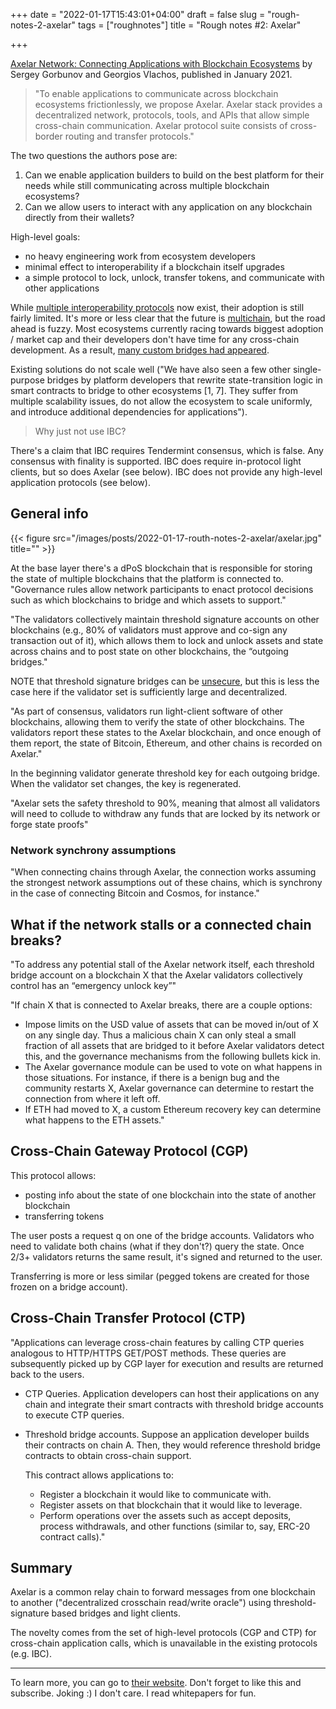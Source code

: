 +++
date = "2022-01-17T15:43:01+04:00"
draft = false
slug = "rough-notes-2-axelar"
tags = ["roughnotes"]
title = "Rough notes #2: Axelar"

+++

[Axelar Network: Connecting Applications with Blockchain
Ecosystems](https://axelar.network/wp-content/uploads/2021/07/axelar_whitepaper.pdf)
by Sergey Gorbunov and Georgios Vlachos, published in January 2021.

<!--more-->

> "To enable applications to communicate across blockchain ecosystems
frictionlessly, we propose Axelar. Axelar stack provides a decentralized
network, protocols, tools, and APIs that allow simple cross-chain
communication. Axelar protocol suite consists of cross-border routing and
transfer protocols."

The two questions the authors pose are:

1. Can we enable application builders to build on the best platform for their needs while still communicating across multiple blockchain ecosystems?
2. Can we allow users to interact with any application on any blockchain directly from their wallets?

High-level goals:

- no heavy engineering work from ecosystem developers
- minimal effect to interoperability if a blockchain itself upgrades
- a simple protocol to lock, unlock, transfer tokens, and communicate with other applications

While [multiple interoperability
protocols](https://alexeizamyatin.medium.com/interoperability-deep-dive-xcmp-vs-ibc-vs-optics-e365c72180cb)
now exist, their adoption is still fairly limited. It's more or less clear that
the future is [multichain](https://vitalik.ca/general/2021/12/06/endgame.html),
but the road ahead is fuzzy. Most ecosystems currently racing towards biggest
adoption / market cap and their developers don't have time for any cross-chain
development. As a result, [many custom bridges had
appeared](https://medium.com/1kxnetwork/blockchain-bridges-5db6afac44f8).

Existing solutions do not scale well ("We have also seen a few
other single-purpose bridges by platform developers that rewrite
state-transition logic in smart contracts to bridge to other ecosystems [1, 7].
They suffer from multiple scalability issues, do not allow the ecosystem to
scale uniformly, and introduce additional dependencies for applications").

> Why just not use IBC?

There's a claim that IBC requires Tendermint consensus, which is false. Any
consensus with finality is supported. IBC does require in-protocol light
clients, but so does Axelar (see below). IBC does not provide any high-level
application protocols (see below).

## General info

{{< figure src="/images/posts/2022-01-17-routh-notes-2-axelar/axelar.jpg" title="" >}}

At the base layer there's a dPoS blockchain that is responsible for storing
the state of multiple blockchains that the platform is connected to.
"Governance rules allow network participants to enact protocol decisions such as
which blockchains to bridge and which assets to support."

"The validators collectively maintain threshold signature accounts
on other blockchains (e.g., 80% of validators must approve and co-sign any
transaction out of it), which allows them to lock and unlock assets and state
across chains and to post state on other blockchains, the “outgoing bridges."

NOTE that threshold signature bridges can be
[unsecure](https://medium.com/l2beat/is-the-6b-locked-in-l2-secure-895cba23d026),
but this is less the case here if the validator set is sufficiently large and
decentralized.

"As part of consensus, validators run light-client software of other
blockchains, allowing them to verify the state of other blockchains. The
validators report these states to the Axelar blockchain, and once enough of
them report, the state of Bitcoin, Ethereum, and other chains is recorded on
Axelar."

In the beginning validator generate threshold key for each outgoing bridge.
When the validator set changes, the key is regenerated.

"Axelar sets the safety threshold to 90%, meaning that almost all validators will need
to collude to withdraw any funds that are locked by its network or forge state proofs"

### Network synchrony assumptions

"When connecting chains through Axelar, the connection works assuming the
strongest network assumptions out of these chains, which is synchrony in the
case of connecting Bitcoin and Cosmos, for instance."

## What if the network stalls or a connected chain breaks?

"To address any potential stall of the Axelar network itself, each threshold
bridge account on a blockchain X that the Axelar validators collectively
control has an “emergency unlock key”"

"If chain X that is connected to Axelar breaks, there are a couple options:

- Impose limits on the USD value of assets that can be moved in/out of X on any single day. Thus
a malicious chain X can only steal a small fraction of all assets that are bridged to it before Axelar
validators detect this, and the governance mechanisms from the following bullets kick in.
- The Axelar governance module can be used to vote on what happens in those situations. For instance,
if there is a benign bug and the community restarts X, Axelar governance can determine to restart the
connection from where it left off.
- If ETH had moved to X, a custom Ethereum recovery key can determine what happens to the ETH
assets."

## Cross-Chain Gateway Protocol (CGP)

This protocol allows:

- posting info about the state of one blockchain into the
state of another blockchain
- transferring tokens

The user posts a request q on one of the bridge accounts. Validators who need
to validate both chains (what if they don't?) query the state. Once 2/3+
validators returns the same result, it's signed and returned to the user.

Transferring is more or less similar (pegged tokens are created for those
frozen on a bridge account).

## Cross-Chain Transfer Protocol (CTP)

"Applications can leverage cross-chain features by calling CTP queries
analogous to HTTP/HTTPS GET/POST methods. These queries are subsequently picked
up by CGP layer for execution and results are returned back to the users.

- CTP Queries. Application developers can host their applications on any chain
 and integrate their smart contracts with threshold bridge accounts to execute
 CTP queries.
- Threshold bridge accounts. Suppose an application developer builds their
 contracts on chain A. Then, they would reference threshold bridge contracts to
 obtain cross-chain support.

  This contract allows applications to:

  - Register a blockchain it would like to communicate with.
  - Register assets on that blockchain that it would like to leverage.
  - Perform operations over the assets such as accept deposits, process withdrawals, and other functions (similar to, say, ERC-20 contract calls)."

## Summary

Axelar is a common relay chain to forward messages from one blockchain to
another ("decentralized crosschain read/write oracle") using
threshold-signature based bridges and light clients.

The novelty comes from the set of high-level protocols (CGP and CTP) for
cross-chain application calls, which is unavailable in the existing protocols
(e.g. IBC).

---

To learn more, you can go to [their website](https://axelar.network/). Don't
forget to like this and subscribe. Joking :) I don't care. I read whitepapers
for fun.
